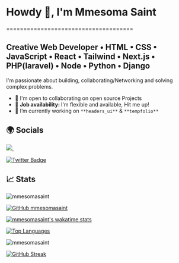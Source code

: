 # Howdy 👋, I'm Mmesoma Saint
=====================================

## Creative Web Developer • HTML • CSS • JavaScript • React • Tailwind • Next.js • PHP(laravel) • Node • Python • Django
I'm passionate about building, collaborating/Networking and solving complex problems.

* 🤝  I'm open to collaborating on open source Projects
* 💼 <b> Job availability: </b> I'm flexible and available, Hit me up!
* 🔭 I’m currently working on `**headers_ui**` & `**tempfolio**`

## 🌍 Socials 
<a href="https://wa.me/+2348157832809?text=Hello Saint." target="_blank">
  <img src="https://img.shields.io/badge/WHATSAPP-%2325D366.svg?&style=for-the-badge&logo=whatsapp&logoColor=white" />
</a>&nbsp;&nbsp;

[![Twitter Badge](https://img.shields.io/badge/-@saint_somso-1ca0f1?style=flat&labelColor=1ca0f1&logo=twitter&logoColor=white)](https://twitter.com/saint_somso)

## 📈 Stats  
  <img src="https://komarev.com/ghpvc/?username=mmesomasaint" alt="mmesomasaint" />
  
  [![GitHub mmesomasaint](https://img.shields.io/github/followers/mmesomasaint?label=Follow%20me&style=flat)](https://github.com/mmesomasaint)
  
  [![mmesomasaint's wakatime stats](https://github-readme-stats.vercel.app/api/wakatime?username=mmesomasaint&layout=compact&theme=solarized-dark&hide_border=true)](https://github.com/anuraghazra/github-readme-stats)
 
  [![Top Languages](https://github-readme-stats.vercel.app/api/top-langs/?username=mmesomasaint&layout=compact&theme=solarized-dark&hide_border=true)](https://github.com/mmesomasaint/)
  
 <img src="https://github-readme-stats.vercel.app/api?username=mmesomasaint&show_icons=true&theme=solarized-dark&hide_border=true" alt="mmesomasaint" />

 [![GitHub Streak](http://github-readme-streak-stats.herokuapp.com?user=mmesomasaint&show_icons=true&theme=solarized-dark&hide_border=true&date_format=M%20j%5B%2C%20Y%5D)](https://git.io/streak-stats)
<!--
**devBayo/devBayo** is a ✨ _special_ ✨ repository because its `README.md` (this file) appears on your GitHub profile.

Here are some ideas to get you started:

- 🔭 I’m currently working on ...
- 🌱 I’m currently learning ...
- 👯 I’m looking to collaborate on ...
- 🤔 I’m looking for help with ...
- 💬 Ask me about ...
- 📫 How to reach me: ...
- 😄 Pronouns: ...
- ⚡ Fun fact: ...
-->
